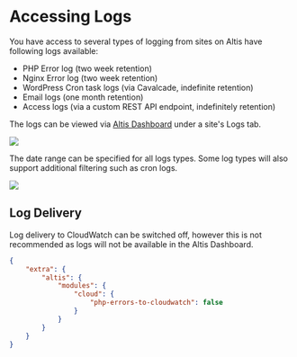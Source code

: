 # Accessing Logs

You have access to several types of logging from sites on Altis have following logs available:

- PHP Error log (two week retention)
- Nginx Error log (two week retention)
- WordPress Cron task logs (via Cavalcade, indefinite retention) 
- Email logs (one month retention)
- Access logs (via a custom REST API endpoint, indefinitely retention)

The logs can be viewed via [Altis Dashboard](./README.md) under a site's Logs tab.

![](../assets/logs.png)

The date range can be specified for all logs types. Some log types will also support additional filtering such as cron logs.

![](../assets/logs-with-filter.png)

## Log Delivery

Log delivery to CloudWatch can be switched off, however this is not recommended as logs will not be available in the Altis Dashboard.

```json
{
    "extra": {
        "altis": {
            "modules": {
                "cloud": {
                    "php-errors-to-cloudwatch": false
                }
            }
        }
    }
}
```
